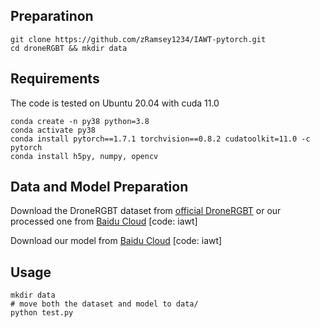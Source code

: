 
## Preparatinon
```shell
git clone https://github.com/zRamsey1234/IAWT-pytorch.git
cd droneRGBT && mkdir data
```
## Requirements
The code is tested on Ubuntu 20.04 with cuda 11.0
```shell
conda create -n py38 python=3.8
conda activate py38
conda install pytorch==1.7.1 torchvision==0.8.2 cudatoolkit=11.0 -c pytorch
conda install h5py, numpy, opencv

```
## Data and Model Preparation
Download the DroneRGBT dataset from [official DroneRGBT](https://github.com/VisDrone/DroneRGBT)
or our processed one from [Baidu Cloud](https://pan.baidu.com/s/1bWvZkB7mrx4dDKsfeR2IBQ) [code: iawt] 


Download our model from  [Baidu Cloud](https://pan.baidu.com/s/1jmHkMaQ6QaphqSRukqwKRg )
[code: iawt] 

## Usage
```shell
mkdir data
# move both the dataset and model to data/
python test.py
```
